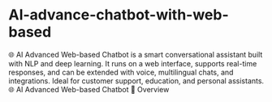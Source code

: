 # AI-advance-chatbot-with-web-based
🌐 AI Advanced Web-based Chatbot is a smart conversational assistant built with NLP and deep learning. It runs on a web interface, supports real-time responses, and can be extended with voice, multilingual chats, and integrations. Ideal for customer support, education, and personal assistants. 🌐 AI Advanced Web-based Chatbot 📖 Overview
